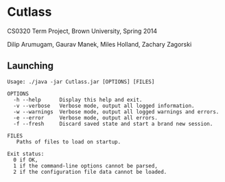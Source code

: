 Cutlass
========

CS0320 Term Project, Brown University, Spring 2014

Dilip Arumugam, Gaurav Manek, Miles Holland, Zachary Zagorski


Launching
---------

```
Usage: ./java -jar Cutlass.jar [OPTIONS] [FILES]

OPTIONS
  -h --help      Display this help and exit.
  -v --verbose   Verbose mode, output all logged information.
  -w --warnings  Verbose mode, output all logged warnings and errors.
  -e --error     Verbose mode, output all errors.
  -f --fresh     Discard saved state and start a brand new session.

FILES
   Paths of files to load on startup.

Exit status:
  0	if OK,
  1	if the command-line options cannot be parsed,
  2	if the configuration file data cannot be loaded.
```
